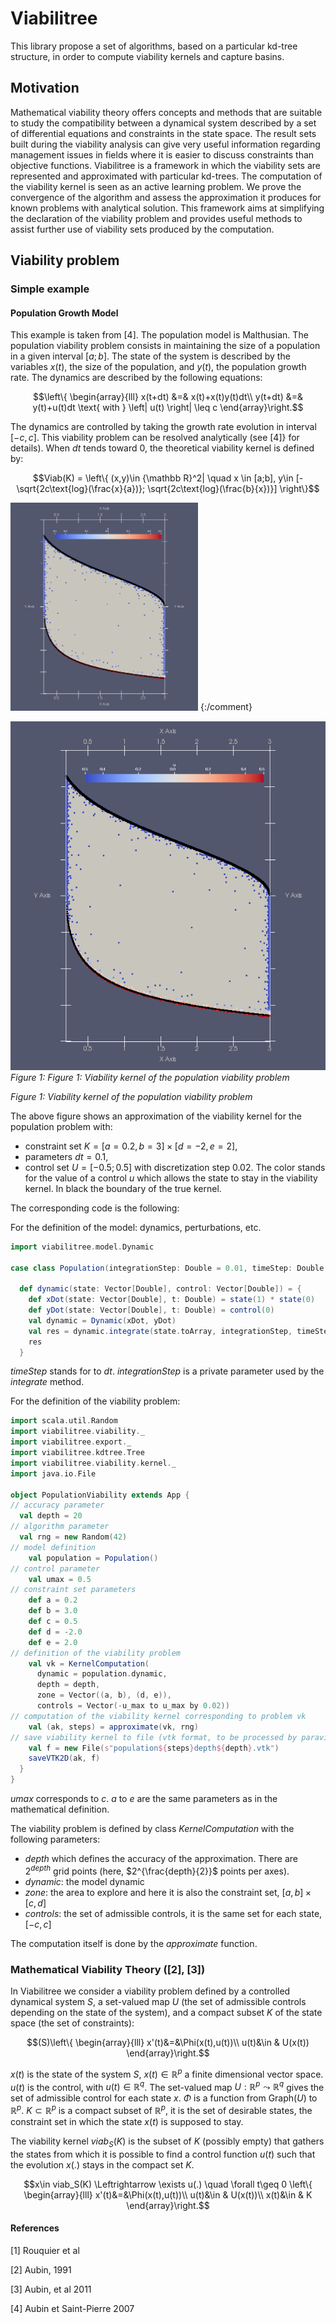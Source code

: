 # Viabilitree

This library propose a set of algorithms, based on a particular kd-tree structure, in order to compute viability kernels and capture basins.

## Motivation
Mathematical viability theory offers concepts and methods that are suitable to study the compatibility between a dynamical system described by a set of differential equations and constraints in the state space. The result sets built during the viability analysis can give very useful information regarding management issues in fields where it is easier to discuss constraints than objective functions. Viabilitree is a framework in which the viability sets are represented and approximated with particular kd-trees. The computation of the viability kernel is seen as an active learning problem. We prove the convergence of the algorithm and assess the approximation it produces for known problems with analytical solution. This framework aims at simplifying the declaration of the viability problem and provides useful methods to assist further use of viability sets produced by the computation.


## Viability problem

### Simple example
#### Population Growth Model
This example is taken from [4]. The population model is Malthusian. The population viability problem consists in maintaining the size of a population in a given interval $`[a;b]`$. The state of the system is described by the variables $`x(t)`$, the size of the population, and $`y(t)`$, the population growth rate. The dynamics are described by the following equations:
```math
\left\{
\begin{array}{lll}
x(t+dt) &=& x(t)+x(t)y(t)dt\\
y(t+dt) &=& y(t)+u(t)dt  \text{  with  }  \left| u(t) \right| \leq c
\end{array}\right.
```
The dynamics are controlled by taking the growth rate evolution in interval $`[-c,c]`$. This viability problem can be resolved analytically (see [4]} for details). When $`dt`$ tends toward $`0`$, the theoretical viability kernel is defined by:
```math
Viab(K) = \left\{ (x,y)\in {\mathbb R}^2| \quad  x \in [a;b], y\in [-\sqrt{2c\text{log}(\frac{x}{a})}; \sqrt{2c\text{log}(\frac{b}{x})}] \right\}
```
<img src="images/populationGitlab.png" width="300" alt="Figure 1: Viability kernel of the population viability problem">
{:/comment}

![Approximation of the population growth viability kernel](images/populationGitlab.png "Direct approximation")*Figure 1: Figure 1: Viability kernel of the population viability problem*

*Figure 1: Viability kernel of the population viability problem*

The above figure shows an approximation of the viability kernel for the population problem with:
* constraint set $`K=[a=0.2,b=3]\times[d=-2,e=2]`$, 
* parameters $`dt=0.1`$, 
* control set $`U=[-0.5;0.5]`$ with discretization step 0.02. 
The color stands for the value of a control $`u`$ which allows the state to stay in the viability kernel. In black the boundary of the true kernel.

The corresponding code is the following:

For the definition of the model: dynamics, perturbations, etc.
```scala
import viabilitree.model.Dynamic

case class Population(integrationStep: Double = 0.01, timeStep: Double = 0.1) {

  def dynamic(state: Vector[Double], control: Vector[Double]) = {
    def xDot(state: Vector[Double], t: Double) = state(1) * state(0)
    def yDot(state: Vector[Double], t: Double) = control(0)
    val dynamic = Dynamic(xDot, yDot)
    val res = dynamic.integrate(state.toArray, integrationStep, timeStep)
    res
  }
```
_timeStep_ stands for to $dt$.
_integrationStep_ is a private parameter used by the _integrate_ method.


For the definition of the viability problem:
```scala
import scala.util.Random
import viabilitree.viability._
import viabilitree.export._
import viabilitree.kdtree.Tree
import viabilitree.viability.kernel._
import java.io.File

object PopulationViability extends App {
// accuracy parameter
  val depth = 20
// algorithm parameter  
  val rng = new Random(42)
// model definition  
    val population = Population()
// control parameter  
    val umax = 0.5
// constraint set parameters 
    def a = 0.2
    def b = 3.0
    def c = 0.5
    def d = -2.0
    def e = 2.0
// definition of the viability problem
    val vk = KernelComputation(
      dynamic = population.dynamic,
      depth = depth,
      zone = Vector((a, b), (d, e)),
      controls = Vector(-u_max to u_max by 0.02))
// computation of the viability kernel corresponding to problem vk
    val (ak, steps) = approximate(vk, rng)
// save viability kernel to file (vtk format, to be processed by paraview)
    val f = new File(s"population${steps}depth${depth}.vtk")
    saveVTK2D(ak, f)
  }
}
```
_umax_ corresponds to $`c`$.
_a_ to _e_ are the same parameters as in the mathematical definition.

The viability problem is defined by class _KernelComputation_ with the following parameters:

* _depth_ which defines the accuracy of the approximation. There are $`2^{depth}`$ grid points (here, $`2^{\frac{depth}{2}}`$ points per axes).
* _dynamic_: the model dynamic
* _zone_: the area to explore and here it is also the constraint set, $`[a,b]\times[c,d]`$
* _controls_: the set of admissible controls, it is the same set for each state,$`[-c,c]`$

The computation itself is done by the _approximate_ function.

### Mathematical Viability Theory ([2], [3])
In Viabilitree we consider a viability problem defined by a controlled dynamical system $`S`$, a set-valued map $`U`$ (the set of admissible controls depending on the state of the system), and a compact subset $`K`$ of the state space (the set of constraints):
```math
(S)\left\{
\begin{array}{lll}
x'(t)&=&\Phi(x(t),u(t))\\
u(t)&\in & U(x(t))
\end{array}\right.
```
 $`x(t)`$ is the state of the system $`S`$, $`x(t)\in {\mathbb R}^p`$ a finite dimensional vector space.
 $`u(t)`$ is the control, with $`u(t)\in {\mathbb{R}}^q`$.
 The set-valued map $`U : {\mathbb R}^p\leadsto {\mathbb{R}}^q`$ gives the set of admissible control for each state $`x`$. $`\Phi`$ is a function from $`\text{Graph}(U)`$ to $`{\mathbb R}^p`$.
$`K\subset {\mathbb R}^p`$ is a compact subset of $`{\mathbb R}^p`$, it is the set of desirable states, the constraint set in which the state $`x(t)`$ is supposed to stay.

The viability kernel $`viab_S(K)`$ is the subset of $`K`$ (possibly empty) that gathers the states from which it is possible to find a control function $`u(t)`$ such that the evolution $`x(.)`$ stays in the compact set $`K`$.
```math
x\in viab_S(K) \Leftrightarrow  \exists u(.) \quad \forall t\geq 0 \left\{
\begin{array}{lll}
x'(t)&=&\Phi(x(t),u(t))\\
u(t)&\in & U(x(t))\\
x(t)&\in & K
\end{array}\right.
```
#### References
[1] Rouquier et al

[2] Aubin, 1991

[3] Aubin, et al 2011

[4] Aubin et Saint-Pierre 2007